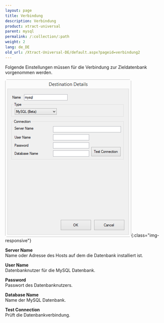 ```yaml
---
layout: page
title: Verbindung
description: Verbindung
product: xtract-universal
parent: mysql
permalink: /:collection/:path
weight: 2
lang: de_DE
old_url: /Xtract-Universal-DE/default.aspx?pageid=verbindung2
---
```


Folgende Einstellungen müssen für die Verbindung zur Zieldatenbank vorgenommen werden.

![mysql_destination_details](/img/content/mysql_destination_details.png){:class="img-responsive"}

**Server Name** <br>
Name oder Adresse des Hosts auf dem die Datenbank installiert ist.

**User Name** <br>
Datenbanknutzer für die MySQL Datenbank.

**Password** <br>
Passwort des Datenbanknutzers.

**Database Name** <br>
Name der MySQL Datenbank.
             
**Test Connection** <br>
Prüft die Datenbankverbindung. 